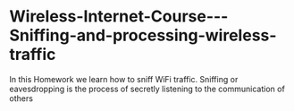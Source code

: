 # Wireless-Internet-Course---Sniffing-and-processing-wireless-traffic
In this Homework we learn how to sniff WiFi traffic. Sniffing or eavesdropping is the process of secretly listening to the communication of others
